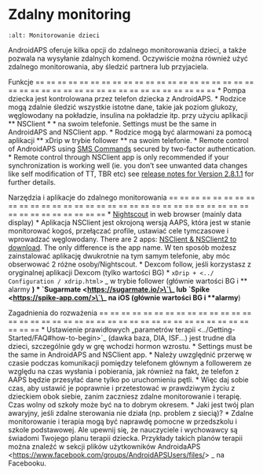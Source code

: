 # Zdalny monitoring

```{image} ../images/KidsMonitoring.png
:alt: Monitorowanie dzieci
```

AndroidAPS oferuje kilka opcji do zdalnego monitorowania dzieci, a także pozwala na wysyłanie zdalnych komend. Oczywiście można również użyć zdalnego monitorowania, aby śledzić partnera lub przyjaciela.

Funkcje
== == == == == == == == == == == == == == == == == == == == == == == == == == == == == == == == == == == == == == ==
\* Pompa dziecka jest kontrolowana przez telefon dziecka z AndroidAPS.
\* Rodzice mogą zdalnie śledzić wszystkie istotne dane, takie jak poziom glukozy, węglowodany na pokładzie, insulina na pokładzie itp. przy użyciu aplikacji \*\* NSClient * * na swoim telefonie. Settings must be the same in AndroidAPS and NSClient app.
\* Rodzice mogą być alarmowani za pomocą aplikacji \*\* xDrip w trybie follower \*\* na swoim telefonie.
\* Remote control of AndroidAPS using [SMS Commands](../Children/SMS-Commands.md) secured by two-factor authentication.
\* Remote control through NSClient app is only recommended if your synchronization is working well (ie. you don’t see unwanted data changes like self modification of TT, TBR etc) see [release notes for Version 2.8.1.1](../Installing-AndroidAPS/Releasenotes#important-hints) for further details.

Narzędzia i aplikacje do zdalnego monitorowania
== == == == == == == == == == == == == == == == == == == == == == == == == == == == == == == == == == == == == == ==
\* [Nightscout](https://nightscout.github.io/) in web browser (mainly data display)
\* Aplikacja NSClient jest okrojoną wersją AAPS, która jest w stanie monitorować kogoś, przełączać profile, ustawiać cele tymczasowe i wprowadzać węglowodany. There are 2 apps:  [NSClient & NSClient2 to download](https://github.com/nightscout/AndroidAPS/releases/). The only difference is the app name. W ten sposób możesz zainstalować aplikację dwukrotnie na tym samym telefonie, aby móc obserwować 2 różne osoby/Nightscout.
\* Dexcom follow, jeśli korzystasz z oryginalnej aplikacji Dexcom (tylko wartości BG)
\*       `xDrip + <../ Configuration / xdrip.html>` _ w trybie follower (głównie wartości BG i \*\* alarmy **)
\*       \`Sugarmate \<https://sugarmate.io/>\`\_ lub \`Spike \<https://spike-app.com/>\`\_ na iOS (głównie wartości BG i \*\*alarmy**)

Zagadnienia do rozważenia
== == == == == == == == == == == == == == == == == == == == == == == == == == == == == == == == == == == == == == ==
\* Ustawienie prawidłowych „parametrów terapii \<../Getting-Started/FAQ#how-to-begin>\`\_ (dawka baza, DIA, ISF...) jest trudne dla dzieci, szczególnie gdy w grę wchodzi hormon wzrostu.
\* Settings must be the same in AndroidAPS and NSClient app.
\* Należy uwzględnić przerwę w czasie podczas komunikacji pomiędzy telefonem głównym a followerem ze względu na czas wysłania i pobierania, jak również na fakt, że telefon z AAPS będzie przesyłać dane tylko po uruchomieniu pętli.
\* Więc daj sobie czas, aby ustawić je poprawnie i przetestować w prawdziwym życiu z dzieckiem obok siebie, zanim zaczniesz zdalne monitorowanie i terapię. Czas wolny od szkoły może być na to dobrym okresem.
\* Jaki jest twój plan awaryjny, jeśli zdalne sterowania nie działa (np. problem z siecią)?
\* Zdalne monitorowanie i terapia mogą być naprawdę pomocne w przedszkolu i szkole podstawowej. Ale upewnij się, że nauczyciele i wychowawcy są świadomi Twojego planu terapii dziecka. Przykłady takich planów terapii można znaleźć w sekcji plików użytkowników AndroidaAPS \<<https://www.facebook.com/groups/AndroidAPSUsers/files/>> \_ na Facebooku.

